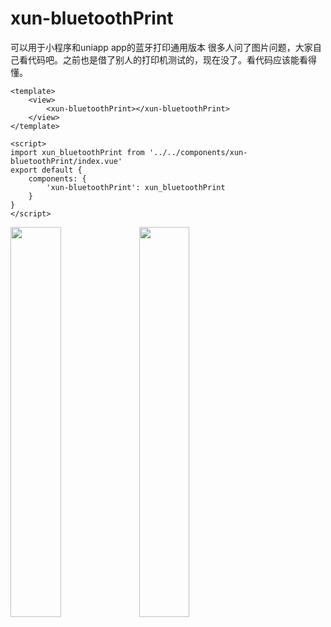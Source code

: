 # xun-bluetoothPrint


可以用于小程序和uniapp app的蓝牙打印通用版本
很多人问了图片问题，大家自己看代码吧。之前也是借了别人的打印机测试的，现在没了。看代码应该能看得懂。

```
<template>
    <view>
        <xun-bluetoothPrint></xun-bluetoothPrint>
    </view>
</template>

<script>
import xun_bluetoothPrint from '../../components/xun-bluetoothPrint/index.vue'
export default {
    components: {
        'xun-bluetoothPrint': xun_bluetoothPrint
    }
}
</script>
```
<img src="https://img-cdn-aliyun.dcloud.net.cn/stream/plugin_screens/26f0f2e0-eca5-11eb-a621-b13ad19fe9cb_0.jpg?v=1627148172" width="40%">
<img src="https://img-cdn-aliyun.dcloud.net.cn/stream/plugin_screens/26f0f2e0-eca5-11eb-a621-b13ad19fe9cb_1.jpg?v=1627148175" width="40%">
